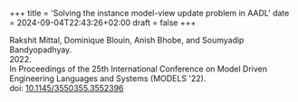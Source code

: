 +++
title = 'Solving the instance model-view update problem in AADL'
date = 2024-09-04T22:43:26+02:00
draft = false
+++

Rakshit Mittal, Dominique Blouin, Anish Bhobe, and Soumyadip Bandyopadhyay.  
2022.  
In Proceedings of the 25th International Conference on Model Driven Engineering Languages and Systems (MODELS '22).  
doi: [10.1145/3550355.3552396](https://doi.org/10.1145/3550355.3552396)
